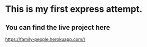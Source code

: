 # This is my first express attempt.

## You can find the live project here
<https://family-people.herokuapp.com//>
